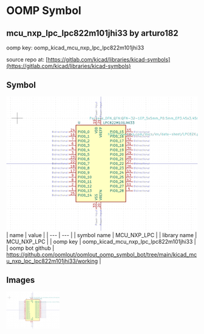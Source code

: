 # OOMP Symbol  
## mcu_nxp_lpc_lpc822m101jhi33  by arturo182  
  
oomp key: oomp_kicad_mcu_nxp_lpc_lpc822m101jhi33  
  
source repo at: [https://gitlab.com/kicad/libraries/kicad-symbols](https://gitlab.com/kicad/libraries/kicad-symbols)  
## Symbol  
  
[![working.png](working_600.png)](working.png)  
| name | value | 
| --- | --- | 
| symbol name | MCU_NXP_LPC | 
| library name | MCU_NXP_LPC | 
| oomp key | oomp_kicad_mcu_nxp_lpc_lpc822m101jhi33 | 
| oomp bot github | https://github.com/oomlout/oomlout_oomp_symbol_bot/tree/main/kicad_mcu_nxp_lpc_lpc822m101jhi33/working | 
## Images  
  
[![working.png](working_140.png)](working.png)  
